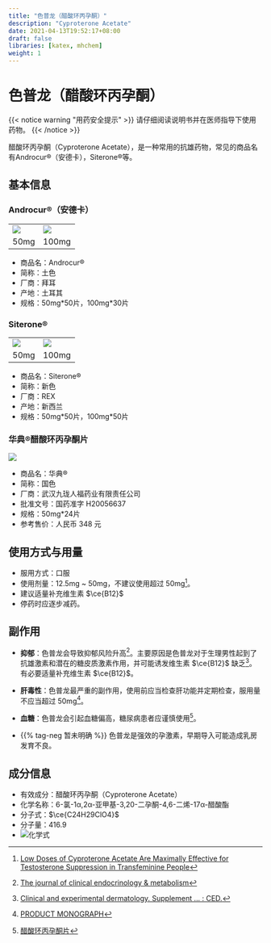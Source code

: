 ```yaml
---
title: "色普龙（醋酸环丙孕酮）"
description: "Cyproterone Acetate"
date: 2021-04-13T19:52:17+08:00
draft: false
libraries: [katex, mhchem]
weight: 1
---
```


# 色普龙（醋酸环丙孕酮）

{{< notice warning "用药安全提示" >}}
请仔细阅读说明书并在医师指导下使用药物。
{{< /notice >}}

醋酸环丙孕酮（Cyproterone Acetate），是一种常用的抗雄药物，常见的商品名有Androcur®（安德卡），Siterone®等。

## 基本信息

### Androcur®（安德卡）

<table><tr>
<td><img src="/images/Androcur50.jpg"/></td>
<td><img src="/images/Androcur100.jpg"/></td>
</tr><tr>
<td align="center">50mg</td>
<td align="center">100mg</td>
</tr></table>

- 商品名：Androcur®
- 简称：土色
- 厂商：拜耳
- 产地：土耳其
- 规格：50mg\*50片，100mg\*30片

### Siterone®

<table><tr>
<td><img src="/images/Siterone50.jpg"/></td>
<td><img src="/images/Siterone100.jpg"/></td>
</tr><tr>
<td align="center">50mg</td>
<td align="center">100mg</td>
</tr></table>

- 商品名：Siterone®
- 简称：新色
- 厂商：REX
- 产地：新西兰
- 规格：50mg\*50片，100mg\*50片

### 华典®醋酸环丙孕酮片

<img src="/images/Huadian.jpg"/>

- 商品名：华典®
- 简称：国色
- 厂商：武汉九珑人福药业有限责任公司
- 批准文号：国药准字 H20056637
- 规格：50mg\*24片
- 参考售价：人民币 348 元

## 使用方式与用量

- 服用方式：口服
- 使用剂量：12.5mg ~ 50mg，不建议使用超过 50mg[^1]。
- 建议适量补充维生素 $\ce{B12}$
- 停药时应逐步减药。

## 副作用

- **抑郁**：色普龙会导致抑郁风险升高[^2]。主要原因是色普龙对于生理男性起到了抗雄激素和潜在的糖皮质激素作用，并可能诱发维生素 $\ce{B12}$ 缺乏[^3]。有必要适量补充维生素 $\ce{B12}$。

- **肝毒性**：色普龙最严重的副作用，使用前应当检查肝功能并定期检查，服用量不应当超过 50mg[^4]。

- **血糖**：色普龙会引起血糖偏高，糖尿病患者应谨慎使用[^5]。

- {{% tag-neg 暂未明确 %}} 色普龙是强效的孕激素，早期导入可能造成乳房发育不良。

## 成分信息

- 有效成分：醋酸环丙孕酮（Cyproterone Acetate）
- 化学名称：6-氯-1α,2α-亚甲基-3,20-二孕酮-4,6-二烯-17α-醋酸酯
- 分子式：$\ce{C24H29ClO4}$
- 分子量：416.9
- ![化学式](/images/CPA.svg)

[^1]: [Low Doses of Cyproterone Acetate Are Maximally Effective for Testosterone Suppression in Transfeminine People](https://transfemscience.org/articles/cpa-dosage/)
[^2]: [The journal of clinical endocrinology & metabolism](https://www.worldcat.org/title/journal-of-clinical-endocrinology-metabolism/oclc/818906359)
[^3]: [Clinical and experimental dermatology. Supplement ... : CED.](https://www.worldcat.org/title/clinical-and-experimental-dermatology-supplement-ced/oclc/499941040)
[^4]: [PRODUCT MONOGRAPH](https://web.archive.org/web/20060924152720/http://www.berlex.ca/html/docs/en/AndrocurEn.pdf)
[^5]: [醋酸环丙孕酮片](http://yao.dxy.com/drug/132923.htm)
